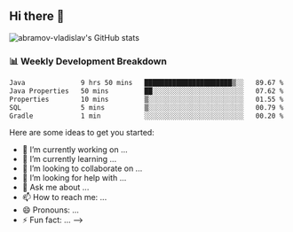## Hi there 👋
![abramov-vladislav's GitHub stats](https://github-readme-stats.vercel.app/api?username=abramov-vladislav&theme=dark&show_icons=true)

### 📊 Weekly Development Breakdown

<!--START_SECTION:waka-->

```txt
Java              9 hrs 50 mins   ██████████████████████▒░░   89.67 %
Java Properties   50 mins         ██░░░░░░░░░░░░░░░░░░░░░░░   07.62 %
Properties        10 mins         ▒░░░░░░░░░░░░░░░░░░░░░░░░   01.55 %
SQL               5 mins          ▒░░░░░░░░░░░░░░░░░░░░░░░░   00.79 %
Gradle            1 min           ░░░░░░░░░░░░░░░░░░░░░░░░░   00.20 %
```

<!--END_SECTION:waka-->


Here are some ideas to get you started:

- 🔭 I’m currently working on ...
- 🌱 I’m currently learning ...
- 👯 I’m looking to collaborate on ...
- 🤔 I’m looking for help with ...
- 💬 Ask me about ...
- 📫 How to reach me: ...
- 😄 Pronouns: ...
- ⚡ Fun fact: ...
-->
